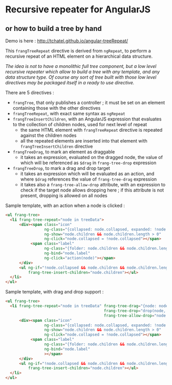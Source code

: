 # Recursive repeater for AngularJS
## or how to build a tree by hand

Demo is here : http://tchatel.github.io/angular-treeRepeat/


This `frangTreeRepeat` directive is derived from `ngRepeat`, to perform a recursive repeat of an HTML element
on a hierarchical data structure.

_The idea is not to have a monolithic full tree component, but a low level recursive repeater which allow to build a
tree with any template, and any data structure type. Of course any sort of tree built with those low level directives may be
packaged itself in a ready to use directive._

There are 5 directives :

* `frangTree`, that only publishes a controller ; it must be set on an element containing those with the other directives
* `frangTreeRepeat`, with exact same syntax as `ngRepeat`
* `frangTreeInsertChildren`, with an AngularJS expression that evaluates to the collection of children nodes,
       used for next level of repeat
    * the same HTML element with `frangTreeRepeat` directive is repeated against the children nodes
    * all the repeated elements are inserted into that element with `frangTreeInsertChildren` directive
* `frangTreeDrag`, to mark an element as draggable
    * it takes an expression, evaluated on the dragged node, the value of which will be referenced as `$drag`
        in `frang-tree-drop` expression
* `frangTreeDrop`, to mark a drag and drop target
    * it takes an expression which will be evaluated as an action, and where `$drag` references the value
        of `frang-tree-drag` expression
    * it takes also a `frang-tree-allow-drop` attribute, with an expression to check if the target node allows dropping
        here ; if this attribute is not present, dropping is allowed on all nodes

Sample template, with an action when a node is clicked :

```HTML
<ul frang-tree>
  <li frang-tree-repeat="node in treeData">
      <div><span class="icon"
                 ng-class="{collapsed: node.collapsed, expanded: !node.collapsed}"
                 ng-show="node.children && node.children.length > 0"
                 ng-click="node.collapsed = !node.collapsed"></span>
           <span class="label"
                 ng-class="{folder: node.children && node.children.length > 0}"
                 ng-bind="node.label"
                 ng-click="action(node)"></span>
      </div>
      <ul ng-if="!node.collapsed && node.children && node.children.length > 0"
          frang-tree-insert-children="node.children"></ul>
  </li>
</ul>
```


Sample template, with drag and drop support :

```HTML
<ul frang-tree>
  <li frang-tree-repeat="node in treeData" frang-tree-drag="{node: node, parent: $parent.node}"
                                           frang-tree-drop="drop(node, dragData.node, dragData.parent)"
                                           frang-tree-allow-drop="node.label.substring(0, 6) == 'Folder'">
      <div><span class="icon"
                 ng-class="{collapsed: node.collapsed, expanded: !node.collapsed}"
                 ng-show="node.children && node.children.length > 0"
                 ng-click="node.collapsed = !node.collapsed"></span>
           <span class="label"
                 ng-class="{folder: node.children && node.children.length > 0}"
                 ng-bind="node.label"
                 ></span>
      </div>
      <ul ng-if="!node.collapsed && node.children && node.children.length > 0"
          frang-tree-insert-children="node.children"></ul>
  </li>
</ul>
```


